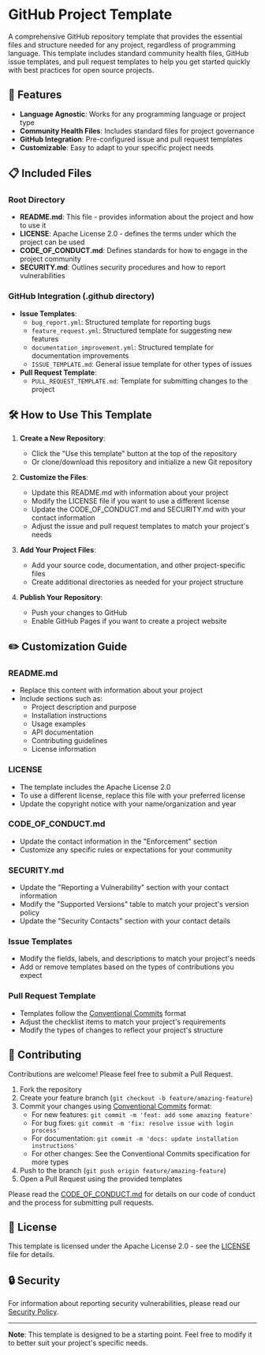 # GitHub Project Template

A comprehensive GitHub repository template that provides the essential files
and structure needed for any project, regardless of programming language. This
template includes standard community health files, GitHub issue templates, and
pull request templates to help you get started quickly with best practices for
open source projects.

## 🚀 Features

- **Language Agnostic**: Works for any programming language or project type
- **Community Health Files**: Includes standard files for project governance
- **GitHub Integration**: Pre-configured issue and pull request templates
- **Customizable**: Easy to adapt to your specific project needs

## 📋 Included Files

### Root Directory

- **README.md**: This file - provides information about the project and how to use it
- **LICENSE**: Apache License 2.0 - defines the terms under which the project can be used
- **CODE_OF_CONDUCT.md**: Defines standards for how to engage in the project community
- **SECURITY.md**: Outlines security procedures and how to report vulnerabilities

### GitHub Integration (.github directory)

- **Issue Templates**:
    - `bug_report.yml`: Structured template for reporting bugs
    - `feature_request.yml`: Structured template for suggesting new features
    - `documentation_improvement.yml`: Structured template for documentation improvements
    - `ISSUE_TEMPLATE.md`: General issue template for other types of issues
- **Pull Request Template**:
    - `PULL_REQUEST_TEMPLATE.md`: Template for submitting changes to the project

## 🛠️ How to Use This Template

1. **Create a New Repository**:
    - Click the "Use this template" button at the top of the repository
    - Or clone/download this repository and initialize a new Git repository

2. **Customize the Files**:
    - Update this README.md with information about your project
    - Modify the LICENSE file if you want to use a different license
    - Update the CODE_OF_CONDUCT.md and SECURITY.md with your contact information
    - Adjust the issue and pull request templates to match your project's needs

3. **Add Your Project Files**:
    - Add your source code, documentation, and other project-specific files
    - Create additional directories as needed for your project structure

4. **Publish Your Repository**:
    - Push your changes to GitHub
    - Enable GitHub Pages if you want to create a project website

## ✏️ Customization Guide

### README.md

- Replace this content with information about your project
- Include sections such as:
    - Project description and purpose
    - Installation instructions
    - Usage examples
    - API documentation
    - Contributing guidelines
    - License information

### LICENSE

- The template includes the Apache License 2.0
- To use a different license, replace this file with your preferred license
- Update the copyright notice with your name/organization and year

### CODE_OF_CONDUCT.md

- Update the contact information in the "Enforcement" section
- Customize any specific rules or expectations for your community

### SECURITY.md

- Update the "Reporting a Vulnerability" section with your contact information
- Modify the "Supported Versions" table to match your project's version policy
- Update the "Security Contacts" section with your contact details

### Issue Templates

- Modify the fields, labels, and descriptions to match your project's needs
- Add or remove templates based on the types of contributions you expect

### Pull Request Template

- Templates follow the [Conventional Commits](https://www.conventionalcommits.org/en/v1.0.0/) format
- Adjust the checklist items to match your project's requirements
- Modify the types of changes to reflect your project's structure

## 🤝 Contributing

Contributions are welcome! Please feel free to submit a Pull Request.

1. Fork the repository
2. Create your feature branch (`git checkout -b feature/amazing-feature`)
3. Commit your changes using [Conventional Commits](https://www.conventionalcommits.org/en/v1.0.0/) format:
   - For new features: `git commit -m 'feat: add some amazing feature'`
   - For bug fixes: `git commit -m 'fix: resolve issue with login process'`
   - For documentation: `git commit -m 'docs: update installation instructions'`
   - For other changes: See the Conventional Commits specification for more types
4. Push to the branch (`git push origin feature/amazing-feature`)
5. Open a Pull Request using the provided templates

Please read the [CODE_OF_CONDUCT.md](CODE_OF_CONDUCT.md) for details on our code of conduct and the process for
submitting pull requests.

## 📄 License

This template is licensed under the Apache License 2.0 - see the [LICENSE](LICENSE) file for details.

## 🔒 Security

For information about reporting security vulnerabilities, please read our [Security Policy](SECURITY.md).

---

**Note**: This template is designed to be a starting point. Feel free to modify it to better suit your project's
specific needs.
